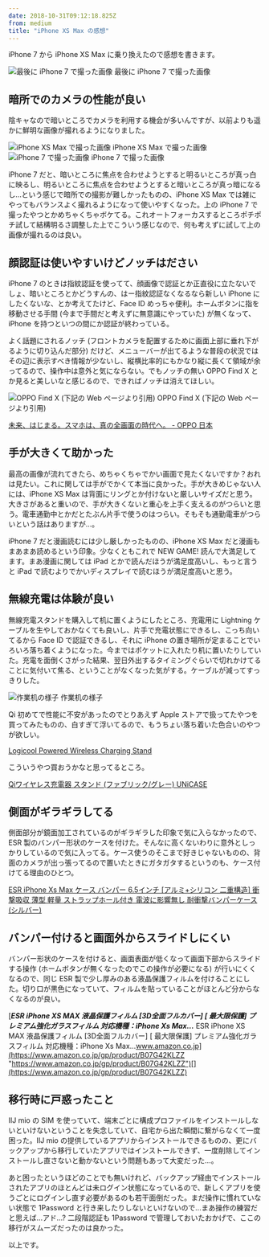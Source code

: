 ```yaml
---
date: 2018-10-31T09:12:18.825Z
from: medium
title: "iPhone XS Max の感想"
---
```


iPhone 7 から iPhone XS Max に乗り換えたので感想を書きます。

![最後に iPhone 7 で撮った画像](https://cdn-images-1.medium.com/max/800/0*6_vuG613bYC6lkci)
最後に iPhone 7 で撮った画像

## 暗所でのカメラの性能が良い

陰キャなので暗いところでカメラを利用する機会が多いんですが、以前よりも遥かに鮮明な画像が撮れるようになりました。

![iPhone XS Max で撮った画像](https://cdn-images-1.medium.com/max/800/1*g8v7-yghenK8sciM2vXQBQ.png)
iPhone XS Max で撮った画像![iPhone 7 で撮った画像](https://cdn-images-1.medium.com/max/800/1*97XH8v5TqdNYugVizF67eQ.png)
iPhone 7 で撮った画像

iPhone 7 だと、暗いところに焦点を合わせようとすると明るいところが真っ白に映るし、明るいところに焦点を合わせようとすると暗いところが真っ暗になるし…という感じで暗所での撮影が難しかったものの、iPhone XS Max では雑にやってもバランスよく撮れるようになって使いやすくなった。上の iPhone 7 で撮ったやつとかめちゃくちゃボケてる。これオートフォーカスするところポチポチ試して結構明るさ調整した上でこういう感じなので、何も考えずに試して上の画像が撮れるのは良い。

## 顔認証は使いやすいけどノッチはださい

iPhone 7 のときは指紋認証を使ってて、顔画像で認証とか正直役に立たないでしょ、暗いところとかどうすんの、はー指紋認証なくなるなら新しい iPhone にしたくないな、とか考えてたけど、Face ID めっちゃ便利。ホームボタンに指を移動させる手間 (今まで手間だと考えずに無意識にやっていた) が無くなって、iPhone を持つといつの間にか認証が終わっている。

よく話題にされるノッチ (フロントカメラを配置するために画面上部に垂れ下がるように切り込んだ部分) だけど、メニューバーが出てるような普段の状況ではその辺に表示すべき情報が少ないし、縦横比率的にもかなり縦に長くて領域が余ってるので、操作中は意外と気にならない。でもノッチの無い OPPO Find X とか見ると美しいなと感じるので、できればノッチは消えてほしい。

![OPPO Find X (下記の Web ページより引用)](https://cdn-images-1.medium.com/max/800/1*CmUe0tZ5oFbtz-H02DRNSA.png)
OPPO Find X (下記の Web ページより引用)

[未来、はじまる。スマホは、真の全画面の時代へ。 - OPPO 日本](https://www.oppo.com/jp/smartphone-find_x/)

## 手が大きくて助かった

最高の画像が流れてきたら、めちゃくちゃでかい画面で見たくないですか？おれは見たい。これに関しては手がでかくて本当に良かった。手が大きめじゃない人には、iPhone XS Max は背面にリングとか付けないと厳しいサイズだと思う。大きさがあると重いので、手が大きくないと重心を上手く支えるのがつらいと思う。電車通勤中とかだとたぶん片手で使うのはつらい。そもそも通勤電車がつらいという話はありますが…。

iPhone 7 だと漫画読むには少し厳しかったものの、iPhone XS Max だと漫画もまあまあ読めるという印象。少なくともこれで NEW GAME! 読んで大満足してます。まあ漫画に関しては iPad とかで読んだほうが満足度高いし、もっと言うと iPad で読むよりでかいディスプレイで読むほうが満足度高いと思う。

## 無線充電は体験が良い

無線充電スタンドを購入して机に置くようにしたところ、充電用に Lightning ケーブルを生やしておかなくても良いし、片手で充電状態にできるし、こっち向いてるから Face ID で認証できるし、それに iPhone の置き場所が定まることでいろいろ落ち着くようになった。今まではポケットに入れたり机に置いたりしていた。充電を面倒くさがった結果、翌日外出するタイミングぐらいで切れかけてることに気付いて焦る、ということがなくなった気がする。ケーブルが減ってすっきりした。

![作業机の様子](https://cdn-images-1.medium.com/max/800/1*6UBoig7-rBmbQFeEAti1rw.png)
作業机の様子

Qi 初めてで性能に不安があったのでとりあえず Apple ストアで扱ってたやつを買ってみたものの、白すぎて浮いてるので、もうちょい落ち着いた色合いのやつが欲しい。

[Logicool Powered Wireless Charging Stand](https://www.apple.com/jp/shop/product/HM6U2J/A/logicool-powered-wireless-charging-stand)

こういうやつ買おうかなと思ってるところ。

[Qiワイヤレス充電器 スタンド (ファブリック/グレー) UNiCASE](https://unicase.jp/iphone-goods/battery/48258.html)

## 側面がギラギラしてる

側面部分が鏡面加工されているのがギラギラした印象で気に入らなかったので、ESR 製のバンパー形状のケースを付けた。そんなに高くないわりに意外としっかりしているので気に入ってる。ケース使うのそこまで好きじゃないものの、背面のカメラが出っ張ってるので置いたときにガタガタするというのも、ケース付けてる理由のひとつ。

[ESR iPhone Xs Max ケース バンパー 6.5インチ \[アルミ+シリコン 二重構造\] 衝撃吸収 薄型 軽量 ストラップホール付き 電波に影響無し 耐衝撃バンパーケース (シルバー)](https://www.amazon.co.jp/gp/product/B07GJD1VMQ)

## バンパー付けると画面外からスライドしにくい

バンパー形状のケースを付けると、画面表面が低くなって画面下部からスライドする操作 (ホームボタンが無くなったのでこの操作が必要になる) が行いにくくなるので、同じ ESR 製で少し厚みのある液晶保護フィルムを付けることにした。切り口が黒色になっていて、フィルムを貼っていることがほとんど分からなくなるのが良い。

[**_ESR iPhone XS MAX 液晶保護フィルム \[3D全面フルカバー\] \[ 最大限保護\] プレミアム強化ガラスフィルム 対応機種：iPhone Xs Max…_**
ESR iPhone XS MAX 液晶保護フィルム \[3D全面フルカバー\] \[ 最大限保護\] プレミアム強化ガラスフィルム 対応機種：iPhone Xs Max…www.amazon.co.jp](https://www.amazon.co.jp/gp/product/B07G42KLZZ "https://www.amazon.co.jp/gp/product/B07G42KLZZ")[](https://www.amazon.co.jp/gp/product/B07G42KLZZ)

## 移行時に戸惑ったこと

IIJ mio の SIM を使っていて、端末ごとに構成プロファイルをインストールしないといけないということを失念していて、自宅から出た瞬間に繋がらなくて一度困った。IIJ mio の提供しているアプリからインストールできるものの、更にバックアップから移行していたアプリではインストールできず、一度削除してインストールし直さないと動かないという問題もあって大変だった…。

あと困ったというほどのことでも無いけれど、バックアップ経由でインストールされたアプリのほとんどは未ログイン状態になっているので、新しくアプリを使うごとにログインし直す必要があるのも若干面倒だった。まだ操作に慣れていない状態で 1Password と行き来したりしないといけないので…まあ操作の練習だと思えば…アド…? 二段階認証も 1Password で管理しておいたおかげで、ここの移行がスムーズだったのは良かった。

以上です。
